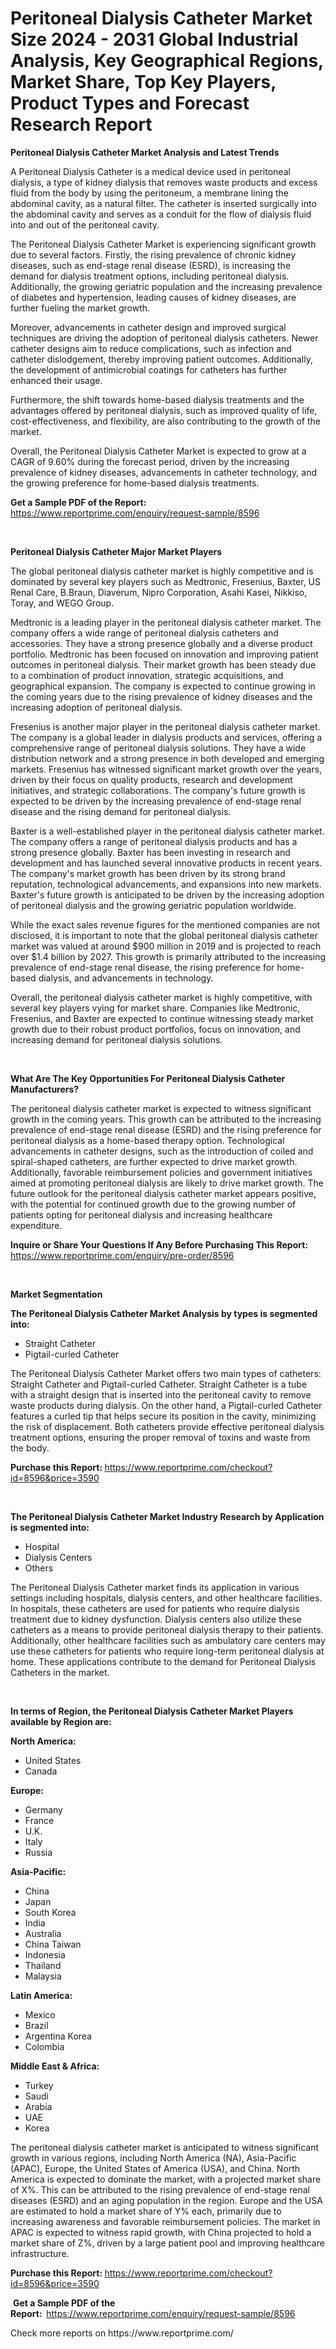 <p><h1>Peritoneal Dialysis Catheter Market Size 2024 - 2031 Global Industrial Analysis, Key Geographical Regions, Market Share, Top Key Players, Product Types and Forecast Research Report</h1></p><p><strong>Peritoneal Dialysis Catheter Market Analysis and Latest Trends</strong></p>
<p><p>A Peritoneal Dialysis Catheter is a medical device used in peritoneal dialysis, a type of kidney dialysis that removes waste products and excess fluid from the body by using the peritoneum, a membrane lining the abdominal cavity, as a natural filter. The catheter is inserted surgically into the abdominal cavity and serves as a conduit for the flow of dialysis fluid into and out of the peritoneal cavity.</p><p>The Peritoneal Dialysis Catheter Market is experiencing significant growth due to several factors. Firstly, the rising prevalence of chronic kidney diseases, such as end-stage renal disease (ESRD), is increasing the demand for dialysis treatment options, including peritoneal dialysis. Additionally, the growing geriatric population and the increasing prevalence of diabetes and hypertension, leading causes of kidney diseases, are further fueling the market growth.</p><p>Moreover, advancements in catheter design and improved surgical techniques are driving the adoption of peritoneal dialysis catheters. Newer catheter designs aim to reduce complications, such as infection and catheter dislodgement, thereby improving patient outcomes. Additionally, the development of antimicrobial coatings for catheters has further enhanced their usage.</p><p>Furthermore, the shift towards home-based dialysis treatments and the advantages offered by peritoneal dialysis, such as improved quality of life, cost-effectiveness, and flexibility, are also contributing to the growth of the market.</p><p>Overall, the Peritoneal Dialysis Catheter Market is expected to grow at a CAGR of 9.60% during the forecast period, driven by the increasing prevalence of kidney diseases, advancements in catheter technology, and the growing preference for home-based dialysis treatments.</p></p>
<p><strong>Get a Sample PDF of the Report:&nbsp;</strong> <a href="https://www.reportprime.com/enquiry/request-sample/8596">https://www.reportprime.com/enquiry/request-sample/8596</a></p>
<p>&nbsp;</p>
<p><strong>Peritoneal Dialysis Catheter Major Market Players</strong></p>
<p><p>The global peritoneal dialysis catheter market is highly competitive and is dominated by several key players such as Medtronic, Fresenius, Baxter, US Renal Care, B.Braun, Diaverum, Nipro Corporation, Asahi Kasei, Nikkiso, Toray, and WEGO Group.</p><p>Medtronic is a leading player in the peritoneal dialysis catheter market. The company offers a wide range of peritoneal dialysis catheters and accessories. They have a strong presence globally and a diverse product portfolio. Medtronic has been focused on innovation and improving patient outcomes in peritoneal dialysis. Their market growth has been steady due to a combination of product innovation, strategic acquisitions, and geographical expansion. The company is expected to continue growing in the coming years due to the rising prevalence of kidney diseases and the increasing adoption of peritoneal dialysis.</p><p>Fresenius is another major player in the peritoneal dialysis catheter market. The company is a global leader in dialysis products and services, offering a comprehensive range of peritoneal dialysis solutions. They have a wide distribution network and a strong presence in both developed and emerging markets. Fresenius has witnessed significant market growth over the years, driven by their focus on quality products, research and development initiatives, and strategic collaborations. The company's future growth is expected to be driven by the increasing prevalence of end-stage renal disease and the rising demand for peritoneal dialysis.</p><p>Baxter is a well-established player in the peritoneal dialysis catheter market. The company offers a range of peritoneal dialysis products and has a strong presence globally. Baxter has been investing in research and development and has launched several innovative products in recent years. The company's market growth has been driven by its strong brand reputation, technological advancements, and expansions into new markets. Baxter's future growth is anticipated to be driven by the increasing adoption of peritoneal dialysis and the growing geriatric population worldwide.</p><p>While the exact sales revenue figures for the mentioned companies are not disclosed, it is important to note that the global peritoneal dialysis catheter market was valued at around $900 million in 2019 and is projected to reach over $1.4 billion by 2027. This growth is primarily attributed to the increasing prevalence of end-stage renal disease, the rising preference for home-based dialysis, and advancements in technology.</p><p>Overall, the peritoneal dialysis catheter market is highly competitive, with several key players vying for market share. Companies like Medtronic, Fresenius, and Baxter are expected to continue witnessing steady market growth due to their robust product portfolios, focus on innovation, and increasing demand for peritoneal dialysis solutions.</p></p>
<p>&nbsp;</p>
<p><strong>What Are The Key Opportunities For Peritoneal Dialysis Catheter Manufacturers?</strong></p>
<p><p>The peritoneal dialysis catheter market is expected to witness significant growth in the coming years. This growth can be attributed to the increasing prevalence of end-stage renal disease (ESRD) and the rising preference for peritoneal dialysis as a home-based therapy option. Technological advancements in catheter designs, such as the introduction of coiled and spiral-shaped catheters, are further expected to drive market growth. Additionally, favorable reimbursement policies and government initiatives aimed at promoting peritoneal dialysis are likely to drive market growth. The future outlook for the peritoneal dialysis catheter market appears positive, with the potential for continued growth due to the growing number of patients opting for peritoneal dialysis and increasing healthcare expenditure.</p></p>
<p><strong>Inquire or Share Your Questions If Any Before Purchasing This Report:</strong> <a href="https://www.reportprime.com/enquiry/pre-order/8596">https://www.reportprime.com/enquiry/pre-order/8596</a></p>
<p>&nbsp;</p>
<p><strong>Market Segmentation</strong></p>
<p><strong>The Peritoneal Dialysis Catheter Market Analysis by types is segmented into:</strong></p>
<p><ul><li>Straight Catheter</li><li>Pigtail-curled Catheter</li></ul></p>
<p><p>The Peritoneal Dialysis Catheter Market offers two main types of catheters: Straight Catheter and Pigtail-curled Catheter. Straight Catheter is a tube with a straight design that is inserted into the peritoneal cavity to remove waste products during dialysis. On the other hand, a Pigtail-curled Catheter features a curled tip that helps secure its position in the cavity, minimizing the risk of displacement. Both catheters provide effective peritoneal dialysis treatment options, ensuring the proper removal of toxins and waste from the body.</p></p>
<p><strong>Purchase this Report:&nbsp;</strong><a href="https://www.reportprime.com/checkout?id=8596&price=3590">https://www.reportprime.com/checkout?id=8596&price=3590</a></p>
<p>&nbsp;</p>
<p><strong>The Peritoneal Dialysis Catheter Market Industry Research by Application is segmented into:</strong></p>
<p><ul><li>Hospital</li><li>Dialysis Centers</li><li>Others</li></ul></p>
<p><p>The Peritoneal Dialysis Catheter market finds its application in various settings including hospitals, dialysis centers, and other healthcare facilities. In hospitals, these catheters are used for patients who require dialysis treatment due to kidney dysfunction. Dialysis centers also utilize these catheters as a means to provide peritoneal dialysis therapy to their patients. Additionally, other healthcare facilities such as ambulatory care centers may use these catheters for patients who require long-term peritoneal dialysis at home. These applications contribute to the demand for Peritoneal Dialysis Catheters in the market.</p></p>
<p>&nbsp;</p>
<p><strong>In terms of Region, the Peritoneal Dialysis Catheter Market Players available by Region are:</strong></p>
<p>
    <p> <strong> North America: </strong>
        <ul>
            <li>United States</li>
            <li>Canada</li>
        </ul>
        </p> 
    <p> <strong> Europe: </strong>
        <ul>
            <li>Germany</li>
            <li>France</li>
            <li>U.K.</li>
            <li>Italy</li>
            <li>Russia</li>
        </ul>
        </p> 
    <p> <strong> Asia-Pacific: </strong>
        <ul>
            <li>China</li>
            <li>Japan</li>
            <li>South Korea</li>
            <li>India</li>
            <li>Australia</li>
            <li>China Taiwan</li>
            <li>Indonesia</li>
            <li>Thailand</li>
            <li>Malaysia</li>
        </ul>
        </p> 
    <p> <strong> Latin America: </strong>
        <ul>
            <li>Mexico</li>
            <li>Brazil</li>
            <li>Argentina Korea</li>
            <li>Colombia</li>
        </ul>
        </p> 
    <p> <strong> Middle East & Africa: </strong>
        <ul>
            <li>Turkey</li>
            <li>Saudi</li>
            <li>Arabia</li>
            <li>UAE</li>
            <li>Korea</li>
        </ul>
    </p>
    </p>
<p><p>The peritoneal dialysis catheter market is anticipated to witness significant growth in various regions, including North America (NA), Asia-Pacific (APAC), Europe, the United States of America (USA), and China. North America is expected to dominate the market, with a projected market share of X%. This can be attributed to the rising prevalence of end-stage renal diseases (ESRD) and an aging population in the region. Europe and the USA are estimated to hold a market share of Y% each, primarily due to increasing awareness and favorable reimbursement policies. The market in APAC is expected to witness rapid growth, with China projected to hold a market share of Z%, driven by a large patient pool and improving healthcare infrastructure.</p></p>
<p><strong>Purchase this Report: </strong><a href="https://www.reportprime.com/checkout?id=8596&price=3590">https://www.reportprime.com/checkout?id=8596&price=3590</a></p>
<p>&nbsp;<strong>Get a Sample PDF of the Report:&nbsp;&nbsp;</strong><a href="https://www.reportprime.com/enquiry/request-sample/8596">https://www.reportprime.com/enquiry/request-sample/8596</a></p>
<p><strong></strong></p>
<p>Check more reports on https://www.reportprime.com/</p>